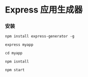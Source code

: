 # Express 应用生成器

### 安装

`npm install express-generator -g`

```
express myapp

cd myapp

npm isntall

npm start
```